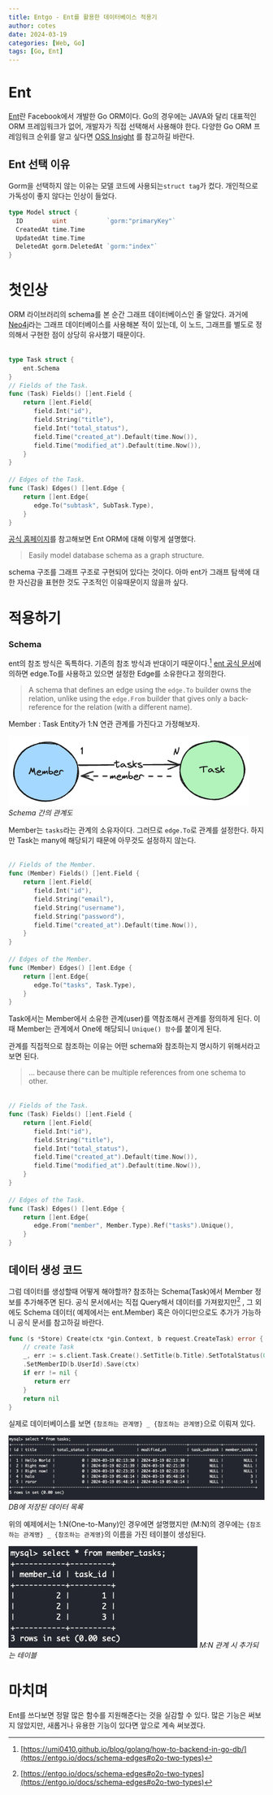 ```yaml
---
title: Entgo - Ent를 활용한 데이터베이스 적용기 
author: cotes
date: 2024-03-19
categories: [Web, Go]
tags: [Go, Ent]
---
```


# Ent

[Ent](https://entgo.io/docs/getting-started/)란 Facebook에서 개발한 Go ORM이다. 
Go의 경우에는 JAVA와 달리 대표적인 ORM 프레임워크가 없어, 개발자가 직접 선택해서 사용해야 한다. 다양한 Go ORM 프레임워크 순위를 알고 싶다면 [OSS Insight](https://ossinsight.io/collections/golang-orm/) 를 참고하길 바란다.

## Ent 선택 이유 
Gorm을 선택하지 않는 이유는 모델 코드에 사용되는`struct tag`가 컸다. 개인적으로 가독성이 좋지 않다는 인상이 들었다. 
```go
type Model struct {  
  ID        uint           `gorm:"primaryKey"`  
  CreatedAt time.Time  
  UpdatedAt time.Time  
  DeletedAt gorm.DeletedAt `gorm:"index"`  
}
```

# 첫인상 
ORM 라이브러리의 schema를 본 순간 그래프 데이터베이스인 줄 알았다. 과거에 [Neo4j](https://neo4j.com/docs/getting-started/)라는 그래프 데이터베이스를 사용해본 적이 있는데, 이 노드, 그래프를 별도로 정의해서 구현한 점이 상당히 유사했기 때문이다. 
```go

type Task struct {  
    ent.Schema  
}  
// Fields of the Task.  
func (Task) Fields() []ent.Field {  
    return []ent.Field{  
       field.Int("id"),  
       field.String("title"),  
       field.Int("total_status"),  
       field.Time("created_at").Default(time.Now()),  
       field.Time("modified_at").Default(time.Now()),  
    }  
}  
  
// Edges of the Task.  
func (Task) Edges() []ent.Edge {  
    return []ent.Edge{  
       edge.To("subtask", SubTask.Type),  
    }  
}
```

[공식 홈페이지](https://entgo.io/docs/getting-started/)를 참고해보면 Ent ORM에 대해 이렇게 설명했다. 
> Easily model database schema as a graph structure.

schema 구조를 그래프 구조로 구현되어 있다는 것이다. 아마 ent가 그래프 탐색에 대한 자신감을 표현한 것도 구조적인 이유때문이지 않을까 싶다. 

# 적용하기 
### Schema
ent의 참조 방식은 독특하다. 기존의 참조 방식과 반대이기 때문이다.[^1]
[ent 공식 문서](https://entgo.io/docs/schema-edges#quick-summary)에 의하면 edge.To를 사용하고 있으면 설정한 Edge를 소유한다고 정의한다.

> A schema that defines an edge using the `edge.To` builder owns the relation, unlike using the `edge.From` builder that gives only a back-reference for the relation (with a different name).

Member : Task Entity가 1:N 연관 관계를 가진다고 가정해보자.

![img1.jpg](/assets/img/post/2024-03-19/img1.png)
_Schema 간의 관계도_

Member는 `tasks`라는 관계의 소유자이다. 그러므로 `edge.To`로 관계를 설정한다. 하지만 Task는 many에 해당되기 때문에 아무것도 설정하지 않는다. 
```go
  
// Fields of the Member.  
func (Member) Fields() []ent.Field {  
    return []ent.Field{  
       field.Int("id"),  
       field.String("email"),  
       field.String("username"),  
       field.String("password"),  
       field.Time("created_at").Default(time.Now()),  
    }  
}  
  
// Edges of the Member.  
func (Member) Edges() []ent.Edge {  
    return []ent.Edge{  
       edge.To("tasks", Task.Type),  
    }  
}
```

Task에서는 Member에서 소유한 관계(user)를 역참조해서 관계를 정의하게 된다. 이때  Member는 관계에서 One에 해당되니 `Unique() 함수`를 붙이게 된다. 

관계를 직접적으로 참조하는 이유는 어떤 schema와 참조하는지 명시하기 위해서라고 보면 된다. 
> ... because there can be multiple references from one schema to other.

```go
  
// Fields of the Task.  
func (Task) Fields() []ent.Field {  
    return []ent.Field{  
       field.Int("id"),  
       field.String("title"),  
       field.Int("total_status"),  
       field.Time("created_at").Default(time.Now()),  
       field.Time("modified_at").Default(time.Now()),  
    }  
}  
  
// Edges of the Task.  
func (Task) Edges() []ent.Edge {  
    return []ent.Edge{  
       edge.From("member", Member.Type).Ref("tasks").Unique(),  
    }  
}
```


## 데이터 생성 코드 
그럼 데이터를 생성할때 어떻게 해야할까? 참조하는 Schema(Task)에서 Member 정보를 추가해주면 된다. 
공식 문서에서는 직접 Query해서 데이터를 가져왔지만[^2] , 그 외에도 Schema 데이터( 예제에서는 ent.Member) 혹은 아이디만으로도 추가가 가능하니 공식 문서를 참고하길 바란다. 
```go
func (s *Store) Create(ctx *gin.Context, b request.CreateTask) error {  
    // create Task  
    _, err := s.client.Task.Create().SetTitle(b.Title).SetTotalStatus(0)
    .SetMemberID(b.UserId).Save(ctx)  
    if err != nil {  
       return err  
    }  
    return nil  
}
```

실제로 데이터베이스를 보면 `{참조하는 관계명} _ {참조하는 관계명}`으로 이뤄져 있다.

![img2.jpg](/assets/img/post/2024-03-19/img2.png)
_DB에 저장된 데이터 목록_

위의 예제에서는 1:N(One-to-Many)인 경우에면 설명했지만 (M:N)의 경우에는 `{참조하는 관계명} _ {참조하는 관계명}`의 이름을 가진 테이블이 생성된다. 

![img3.jpg](/assets/img/post/2024-03-19/img3.png)
_M:N 관계 시 추가되는 테이블_

# 마치며
Ent를 쓰다보면 정말 많은 함수를 지원해준다는 것을 실감할 수 있다. 많은 기능은 써보지 않았지만, 새롭거나 유용한 기능이 있다면 앞으로 계속 써보겠다. 


[^1]:[https://umi0410.github.io/blog/golang/how-to-backend-in-go-db/](https://entgo.io/docs/schema-edges#o2o-two-types)
[^2]:[https://entgo.io/docs/schema-edges#o2o-two-types](https://entgo.io/docs/schema-edges#o2o-two-types)

